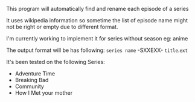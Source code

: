 This program will automatically find and rename each episode of a series

It uses wikipedia information so sometime the list of episode name might
not be right or empty due to different format.

I'm currently working to implement it for series without season
eg: anime

The output format will be has following:
    `series name` -SXXEXX- `title`.`ext`

It's been tested on the following Series:
  - Adventure Time
  - Breaking Bad
  - Community
  - How I Met your mother
